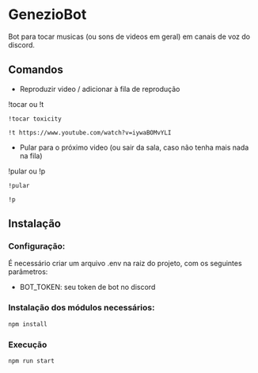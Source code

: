 # GenezioBot

Bot para tocar musicas (ou sons de videos em geral) em canais de voz do discord.

## Comandos

- Reproduzir video / adicionar à fila de reprodução 

!tocar ou !t

```
!tocar toxicity

!t https://www.youtube.com/watch?v=iywaBOMvYLI
```

- Pular para o próximo video (ou sair da sala, caso não tenha mais nada na fila)

!pular ou !p

```
!pular

!p
```

## Instalação

### Configuração: 

É necessário criar um arquivo .env na raiz do projeto, com os seguintes parâmetros:

- BOT_TOKEN: seu token de bot no discord

### Instalação dos módulos necessários:

```bash
npm install
```

### Execução

```bash
npm run start
```


